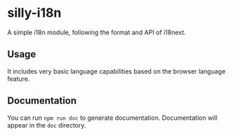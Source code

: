 # silly-i18n

A simple i18n module, following the format and API of i18next.


## Usage

It includes very basic language capabilities based on the browser language feature.

## Documentation

You can run `npm run doc` to generate documentation. Documentation will appear in the `doc` directory.